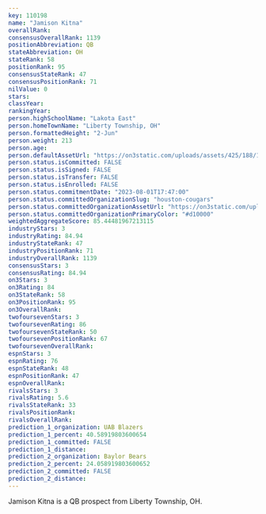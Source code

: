 ```yaml
---
key: 110198
name: "Jamison Kitna"
overallRank: 
consensusOverallRank: 1139
positionAbbreviation: QB
stateAbbreviation: OH
stateRank: 58
positionRank: 95
consensusStateRank: 47
consensusPositionRank: 71
nilValue: 0
stars: 
classYear: 
rankingYear: 
person.highSchoolName: "Lakota East"
person.homeTownName: "Liberty Township, OH"
person.formattedHeight: "2-Jun"
person.weight: 213
person.age: 
person.defaultAssetUrl: "https://on3static.com/uploads/assets/425/188/188425.jpg"
person.status.isCommitted: FALSE
person.status.isSigned: FALSE
person.status.isTransfer: FALSE
person.status.isEnrolled: FALSE
person.status.commitmentDate: "2023-08-01T17:47:00"
person.status.committedOrganizationSlug: "houston-cougars"
person.status.committedOrganizationAssetUrl: "https://on3static.com/uploads/assets/805/149/149805.svg"
person.status.committedOrganizationPrimaryColor: "#d10000"
weightedAggregateScore: 85.44481967213115
industryStars: 3
industryRating: 84.94
industryStateRank: 47
industryPositionRank: 71
industryOverallRank: 1139
consensusStars: 3
consensusRating: 84.94
on3Stars: 3
on3Rating: 84
on3StateRank: 58
on3PositionRank: 95
on3OverallRank: 
twofoursevenStars: 3
twofoursevenRating: 86
twofoursevenStateRank: 50
twofoursevenPositionRank: 67
twofoursevenOverallRank: 
espnStars: 3
espnRating: 76
espnStateRank: 48
espnPositionRank: 47
espnOverallRank: 
rivalsStars: 3
rivalsRating: 5.6
rivalsStateRank: 33
rivalsPositionRank: 
rivalsOverallRank: 
prediction_1_organization: UAB Blazers
prediction_1_percent: 40.58919803600654
prediction_1_committed: FALSE
prediction_1_distance: 
prediction_2_organization: Baylor Bears
prediction_2_percent: 24.058919803600652
prediction_2_committed: FALSE
prediction_2_distance: 
---
```

Jamison Kitna is a QB prospect from Liberty Township, OH.